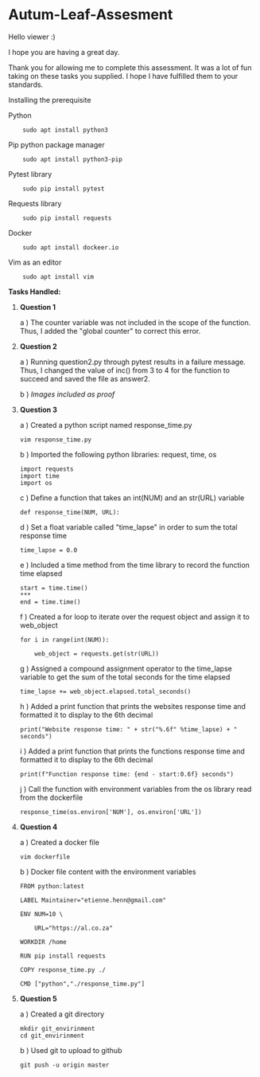 # Autum-Leaf-Assesment

Hello viewer :)

I hope you are having a great day.

Thank you for allowing me to complete this assessment.
It was a lot of fun taking on these tasks you supplied.
I hope I have fulfilled them to your standards. 

Installing the prerequisite

Python

        sudo apt install python3
        
Pip python package manager

        sudo apt install python3-pip

Pytest library

        sudo pip install pytest

Requests library

        sudo pip install requests

Docker

        sudo apt install dockeer.io

Vim as an editor

        sudo apt install vim

**Tasks Handled:**
1)  **Question 1**

    a )  The counter variable was not included in the scope of the function.
      Thus, I added the "global counter" to correct this error.

2)  **Question 2**

    a )  Running question2.py through pytest results in a failure message.
        Thus, I changed the value of inc() from 3 to 4 for the function to succeed and saved the file as answer2.
        
    b )  *Images included as proof*
    
        

3)  **Question 3**

    a )  Created a python script named response_time.py
    
        vim response_time.py
    
    b )  Imported the following python libraries: request, time, os
        
        import requests
        import time
        import os
        
    c )  Define a function that takes an int(NUM) and an str(URL) variable
    
        def response_time(NUM, URL):
    
    d )  Set a float variable called "time_lapse" in order to sum the total response time
    
        time_lapse = 0.0
    
    e )  Included a time method from the time library to record the function time elapsed
        
        start = time.time()
        ***
        end = time.time()
    
    f )  Created a for loop to iterate over the request object and assign it to web_object
        
        for i in range(int(NUM)):

            web_object = requests.get(str(URL))
    
    g )  Assigned a compound assignment operator to the time_lapse variable to get the sum of the total seconds for the time elapsed
    
        time_lapse += web_object.elapsed.total_seconds()
        
     h ) Added a print function that prints the websites response time and formatted it to display to the 6th decimal
        
        print("Website response time: " + str("%.6f" %time_lapse) + " seconds")
        
     i ) Added a print function that prints the functions response time and formatted it to display to the 6th decimal
        
        print(f"Function response time: {end - start:0.6f} seconds")
        
     j ) Call the function with environment variables from the os library read from the dockerfile
        
        response_time(os.environ['NUM'], os.environ['URL'])
        

4)  **Question 4**

    a ) Created a docker file
        
        vim dockerfile
    
    b ) Docker file content with the environment variables
        
        FROM python:latest

        LABEL Maintainer="etienne.henn@gmail.com"

        ENV NUM=10 \

            URL="https://al.co.za"

        WORKDIR /home

        RUN pip install requests

        COPY response_time.py ./

        CMD ["python","./response_time.py"]

5)  **Question 5**
    
    a ) Created a git directory
    
        mkdir git_envirinment
        cd git_envirinment
    
    b ) Used git to upload to github
    
        git push -u origin master
